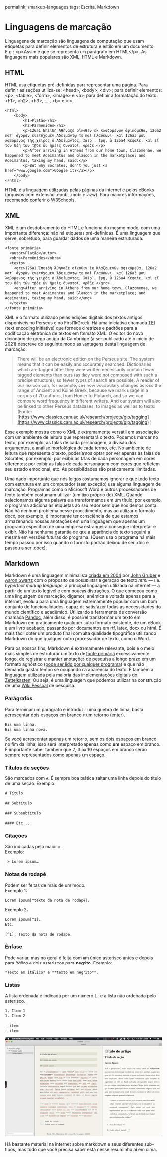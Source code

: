 permalink: /markup-languages
tags: Escrita, Markdown

# Linguagens de marcação
<script src="prism.js"></script>

Linguagens de marcação são linguagens de computação que usam etiquetas para definir elementos de estrutura e estilo em um documento. E.g.: \<p>Assim é que se representa um parágrafo em HTML\</p>. As linguagens mais populares são XML, HTML e Markdown.

## HTML

HTML usa etiquetas pré-definidas para representar uma página. Para definir as seções utiliza-se: \<head>, \<body>, \<div>; para definir elementos: \<p>, \<table>, \<form>, \<image> e \<a>; para definir a formatação do texto: \<h1>, \<h2>, \<h3>, … , \<b> e \<i>.

```language-html
<html>
    <body>
        <h1>Platão</h1>
        <h2>Parmênides</h1>
        <p>126a1 Ἐπειδὴ Ἀθήναζε οἴκοθεν ἐκ Κλαζομενῶν ἀφικόμεθα, 126a2 κατ᾽ ἀγορὰν ἐνετύχομεν Ἀδειμάντῳ τε καὶ Γλαύκωνι· καί 126a3 μου λαβόμενος τῆς χειρὸς ὁ Ἀδείμαντος, Χαῖρ᾽, ἔφη, ὦ 126a4 Κέφαλε, καὶ εἴ του δέῃ τῶν τῇδε ὧν ἡμεῖς δυνατοί, φράζε.</p>
        <p>After arriving in Athens from our home town, Clazomenae, we happened to meet Adeimantus and Glaucon in the marketplace; and Adeimantus, taking my hand, said:</p>
        <p>But why Socrates, don't you just <a href="www.google.com">Google it?</a></p>
    </body>
</html>    

```

HTML é a linguagem utilizadas pelas páginas da internet e pelos eBooks (arquivos com extensão .epub, .mobi e .azw). Para maiores informações, recomendo conferir o [W3Schools](https://www.w3schools.com).

## XML

XML é um desdobramento do HTML e funciona do mesmo modo, com uma importante diferença: não há etiquetas pré-definidas. É uma linguagem que serve, sobretudo, para guardar dados de uma maneira estruturada. 

```language-xml
<fonte primária>
  <autor>Platão</autor>
  <obra>Parmênides</obra>
  <texto>
    <grc>126a1 Ἐπειδὴ Ἀθήναζε οἴκοθεν ἐκ Κλαζομενῶν ἀφικόμεθα, 126a2 κατ᾽ ἀγορὰν ἐνετύχομεν Ἀδειμάντῳ τε καὶ Γλαύκωνι· καί 126a3 μου λαβόμενος τῆς χειρὸς ὁ Ἀδείμαντος, Χαῖρ᾽, ἔφη, ὦ 126a4 Κέφαλε, καὶ εἴ του δέῃ τῶν τῇδε ὧν ἡμεῖς δυνατοί, φράζε.</grc>
    <eng>After arriving in Athens from our home town, Clazomenae, we happened to meet Adeimantus and Glaucon in the marketplace; and Adeimantus, taking my hand, said:</eng>
  </texto>
</fonte primária>

```

XML é o formato utilizado pelas edições digitais dos textos antigos disponíveis no Perseus e no First1kGreek. Há uma iniciativa chamada  [TEI](https://tei-c.org/)  (text encoding initiative) que fornece diretrizes e padrões para a codificação eletrônica de textos em formato XML. O editor do novo dicionário de grego antigo da Cambridge (a ser publicado até o início de 2021) descreve do seguinte modo as vantagens desta linguagem de marcação:

> There will be an electronic edition on the Perseus site. The system means that it can be easily and accurately searched. Dictionaries which are tagged after they were written necessarily contain fewer tagged elements than ours (as they were not composed with such a precise structure), so fewer types of search are possible. A reader of our lexicon can, for example, see how vocabulary changes across the range of Ancient and Koiné Greek, because we mark usage in a corpus of 70 authors, from Homer to Plutarch, and so we can compare word frequency in different writers. And our system will also be linked to other Perseus databases, to images as well as to texts. (Fonte:  [https://www.classics.cam.ac.uk/research/projects/glp/tagging](https://www.classics.cam.ac.uk/research/projects/glp/tagging)  )

Esse exemplo mostra como o XML é extremamente versátil em associação com um ambiente de leitura que representará o texto. Podemos marcar no texto, por exemplo, as falas de cada personagem, a divisão dos argumentos, a análise morfológica de cada termo, etc. No ambiente de leitura que representa o texto, poderíamos optar por ver apenas as falas de Sócrates, por exemplo; por exibir as falas de cada personagem em cores diferentes; por exibir as falas de cada personagem com cores que refletem seu estado emocional, etc. As possibilidades são praticamente ilimitadas.

Uma dado importante que nós leigos costumamos ignorar é que todo texto com estrutura em um computador (sem exceção) usa alguma linguagem de marcação. Programas como o Microsoft Word e outros processadores de texto também costumam utilizar (um tipo próprio de) XML. Quando selecionamos alguma palavra e a transformamos em um título, por exemplo, o programa adiciona as etiquetas ao seu redor sem que nos demos conta. Não há nenhum problema nesse procedimento, mas ao utilizar o formato docx, por exemplo, é importante ter consciência de que estamos armazenando nossas anotações em uma linguagem que apenas um programa específico de uma empresa estrangeira consegue interpretar e exibir. Não há nenhuma garantia de que a aparência do texto seguirá a mesma em versões futuras do programa. (Quem usa o programa há mais tempo passou por isso quando o formato padrão deixou de ser .doc e passou a ser .docx).

## Markdown

Markdown é uma linguagem minimalista [criada em 2004](https://daringfireball.net/projects/markdown/) por [John Gruber](https://en.wikipedia.org/wiki/John_Gruber) e [Aaron Swartz](http://www.aaronsw.com/weblog/001189) com o propósito de possibilitar a geração de texto *html* — i.e. *hypertext markup language*, a principal linguagem utilizada na internet — a partir de um texto legível e com poucas distrações. O que começou como uma linguagem de marcação, digamos, anêmica e voltada apenas para a internet, evoluiu para uma linguagem extremamente popular com um bom conjunto de funcionalidades, capaz de satisfazer todas as necessidades do mundo científico e acadêmico. Utilizando a ferramenta de conversão chamada [Pandoc](pandoc), além disso, é possível transformar um texto em Markdown em praticamente qualquer outro formato existente, de um eBook a um livro acabado, passando por documentos em rtf, latex, docx ou html. É mais fácil obter um produto final com alta qualidade tipográfica utilizando Markdown do que qualquer outro processador de texto, como o Word.

Para os nossos fins, Markdown é extremamente relevante, pois é o meio mais simples de estruturar um texto de [fonte primária](https://gdct.blot.im/tagged/fontes-primárias) excessivamente longo, de registrar e manter anotações de pesquisa a longo prazo em um formato agnóstico ([pode ser lido por qualquer programa](markdown)) e que não demanda gastar tempo se ocupando da aparência do texto. É também a linguagem utilizada pela maioria das implementações digitais do [Zettelkasten](zettelkasten). Ou seja, é uma linguagem que podemos utilizar na construção de uma [Wiki Pessoal](Wikis) de pesquisa.

### Parágrafos

Para terminar um parágrafo e introduzir uma quebra de linha, basta acrescentar dois espaços em branco e um retorno (enter). 

```language-markdown
Eis uma linha.  
Eis uma linha nova.
```

Se você acrescentar apenas um retorno, sem os dois espaços em branco no fim da linha, isso será interpretado apenas como **um** espaço em branco. É importante saber também que 2, 3 ou 10 espaços em branco serão sempre representados como apenas um espaço.


### Títulos de seções  

São marcados com `#`.  É sempre boa prática saltar uma linha depois do título de uma seção. 
Exemplo:  

```language-markdown
# Título  

## Subtítulo  

### Subsubtítulo  

#### Etc...  

```  

### Citações  

São indicadas pelo maior `>`.  
Exemplo:  

```language-markdown  
 > Lorem ipsum…  
```  

### Notas de rodapé  

Podem ser feitas de mais de um modo.  
Exemplo 1:  

```language-markdown  
Lorem ipsum[^texto da nota de rodapé].  
```  

Exemplo 2:  
```language-markdown    
Lorem ipsum[^1].  
Etc.  

[^1]: Texto da nota de rodapé.  
```  

### Ênfase  

Pode variar, mas no geral é feita com um único asterisco antes e depois para *itálico* e dois asteriscos para **negrito**.  Exemplo:  

```language-markdown    
*Texto em itálico* e **texto em negrito**.  
```  

### Listas  
A lista ordenada é indicada por um número `1.` e a lista não ordenada pelo asterisco.  

```language-markdown    
1. Item 1  
1. Item 2  

- item  
- item  
```  

![Multimarkdown Composer](./img/apps/__mmd.png)  

Há bastante material na internet sobre markdown e seus diferentes sub-tipos, mas tudo que você precisa saber está nesse resuminho aí em cima. 

